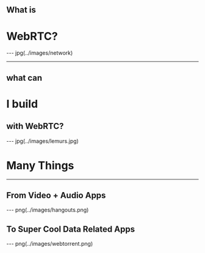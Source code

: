 ## What is
# WebRTC?

--- jpg(../images/network)

---

## what can
# I build
## with WebRTC?

--- jpg(../images/lemurs.jpg)

# Many Things

---

## From Video + Audio Apps

--- png(../images/hangouts.png)

## To Super Cool Data Related Apps

--- png(../images/webtorrent.png)

